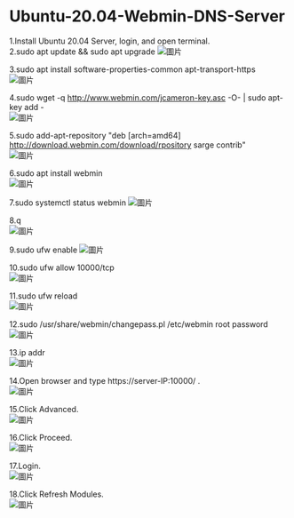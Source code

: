 # Ubuntu-20.04-Webmin-DNS-Server
1.Install Ubuntu 20.04 Server, login, and open terminal.  
2.sudo apt update && sudo apt upgrade
![圖片](https://user-images.githubusercontent.com/58076095/174140002-b483b47c-9fe0-4a58-8364-dca9153f64ef.png)
  
3.sudo apt install software-properties-common apt-transport-https  
![圖片](https://user-images.githubusercontent.com/58076095/174140148-e41846c1-c0ff-40e8-8a65-1b365878be27.png)
  
4.sudo wget -q http://www.webmin.com/jcameron-key.asc -O- | sudo apt-key add -  
![圖片](https://user-images.githubusercontent.com/58076095/174140268-447e2115-16a9-47ff-b63a-57693dbfb440.png)
  
5.sudo add-apt-repository "deb [arch=amd64] http://download.webmin.com/download/rpository sarge contrib"  
![圖片](https://user-images.githubusercontent.com/58076095/174140370-ebd68908-a641-4886-867c-36bc11fa99c8.png)
  
6.sudo apt install webmin  
![圖片](https://user-images.githubusercontent.com/58076095/174140448-6383ad49-f211-474a-9084-6ab30cbcd10d.png)
  
7.sudo systemctl status webmin
![圖片](https://user-images.githubusercontent.com/58076095/174140542-236b1c74-3aee-44bc-a60e-31f3e9f157e0.png)
  
8.q  
![圖片](https://user-images.githubusercontent.com/58076095/174140603-36c35c57-62e7-4334-8e60-cca35e5f2044.png)
  
9.sudo ufw enable
![圖片](https://user-images.githubusercontent.com/58076095/174140654-550c7913-2c55-4191-92e4-aff878358a34.png)
  
10.sudo ufw allow 10000/tcp  
![圖片](https://user-images.githubusercontent.com/58076095/174140733-0537c991-12dd-4d98-be58-6df60f5e7beb.png)
  
11.sudo ufw reload  
![圖片](https://user-images.githubusercontent.com/58076095/174140786-05821f35-8560-4ea8-a72c-f2df958904d3.png)
  
12.sudo /usr/share/webmin/changepass.pl /etc/webmin root password  
![圖片](https://user-images.githubusercontent.com/58076095/174140889-04810b8f-19bc-4209-bfb7-d295822a0894.png)
  
13.ip addr  
![圖片](https://user-images.githubusercontent.com/58076095/174141003-7eeb3bf2-bf26-4552-b20a-9aca58e2f5ae.png)
  
14.Open browser and type https://server-IP:10000/ .  
![圖片](https://user-images.githubusercontent.com/58076095/174141087-103330a5-68d5-4847-8f01-7ac339ba43a1.png)
  
15.Click Advanced.  
![圖片](https://user-images.githubusercontent.com/58076095/174141624-55dbe6cc-7307-4198-8322-ff213d065531.png)
  
16.Click Proceed.  
![圖片](https://user-images.githubusercontent.com/58076095/174141733-e8de6ad7-0e3c-43c9-9b2e-867a05e93c3b.png)
  
17.Login.  
![圖片](https://user-images.githubusercontent.com/58076095/174141871-d5b3a1d9-6f3c-4e28-a125-25fe29121ca4.png)
  
18.Click Refresh Modules.  
![圖片](https://user-images.githubusercontent.com/58076095/174142028-68815ede-53d5-45ad-a223-f0f3bb114714.png)
  
